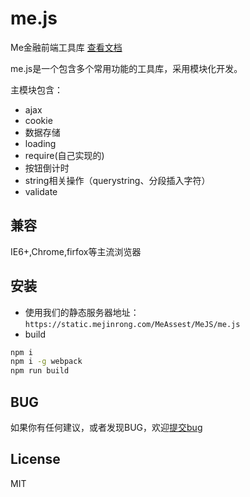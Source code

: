# me.js
Me金融前端工具库
[查看文档](https://wjx600.github.io/mejs)

me.js是一个包含多个常用功能的工具库，采用模块化开发。

主模块包含：
* ajax
* cookie
* 数据存储
* loading
* require(自己实现的)
* 按钮倒计时
* string相关操作（querystring、分段插入字符）
* validate

## 兼容
IE6+,Chrome,firfox等主流浏览器

## 安装
* 使用我们的静态服务器地址：`https://static.mejinrong.com/MeAssest/MeJS/me.js`
* build

```bash
npm i 
npm i -g webpack
npm run build
```

## BUG
如果你有任何建议，或者发现BUG，欢迎[提交bug](https://github.com/bingbao/me.js/issues/new)

## License
MIT
